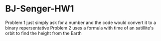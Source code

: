 # BJ-Senger-HW1
Problem 1 just simply ask for a number and the code would convert it to a binary repersentative
Problem 2 uses a formula with time of an satillite's orbit to find the height from the Earth

